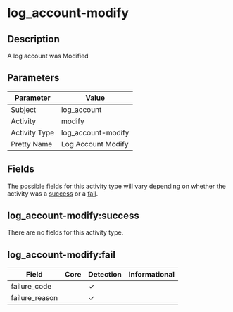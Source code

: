 log_account-modify
==================

Description
-----------
A log account was Modified

Parameters
----------
| Parameter     | Value              |
| ------------- | ------------------ |
| Subject       | log_account        |
| Activity      | modify             |
| Activity Type | log_account-modify |
| Pretty Name   | Log Account Modify |


Fields
------

The possible fields for this activity type will vary depending on whether the activity was a [success](#log_account-modifysuccess) or a [fail](#log_account-modifyfail).


log_account-modify:success
--------------------------

There are no fields for this activity type.


log_account-modify:fail
-----------------------

| Field          | Core | Detection | Informational |
| -------------- | ---- | --------- | ------------- |
| failure_code   |      | &#10003;  |               |
| failure_reason |      | &#10003;  |               |